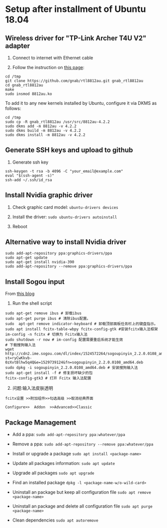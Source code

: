 # Setup after installment of Ubuntu 18.04

## Wireless driver for "TP-Link Archer T4U V2" adapter

1. Connect to internet with Ethernet cable

2. Follow the instruction on [this page](https://askubuntu.com/questions/1067513/ubuntu-18-04-1-and-tp-link-archer-t4ueu-v2-0-nightmare-rtl8812au-chipset):

```shell
cd /tmp
git clone https://github.com/gnab/rtl8812au.git gnab_rtl8812au
cd gnab_rtl8812au
make
sudo insmod 8812au.ko
```

To add it to any new kernels installed by Ubuntu, configure it via DKMS as follows:

```shell
cd /tmp
sudo cp -R gnab_rtl8812au /usr/src/8812au-4.2.2
sudo dkms add -m 8812au -v 4.2.2
sudo dkms build -m 8812au -v 4.2.2
sudo dkms install -m 8812au -v 4.2.2
```

## Generate SSH keys and upload to github

1. Generate ssh key

```shell
ssh-keygen -t rsa -b 4096 -C "your_email@example.com"
eval "$(ssh-agent -s)"
ssh-add ~/.ssh/id_rsa
```

## Install Nvidia graphic driver

1. Check graphic card model: `ubuntu-drivers devices`

2. Install the driver: `sudo ubuntu-drivers autoinstall`

3. Reboot

## Alternative way to install Nvidia driver

```shell
sudo add-apt-repository ppa:graphics-drivers/ppa 
sudo apt-get update 
sudo apt-get install nvidia-390
sudo add-apt-repository --remove ppa:graphics-drivers/ppa
```

## Install Sogou input

From [this blog](https://www.jianshu.com/p/c936a8a2180e)

1. Run the shell script

```shell
sudo apt-get remove ibus # 卸载ibus
sudo apt-get purge ibus # 清除ibus配置。
sudo  apt-get remove indicator-keyboard # 卸载顶部面板任务栏上的键盘指示。
sudo apt install fcitx-table-wbpy fcitx-config-gtk #安装fcitx输入法框架
im-config -n fcitx # 切换为 Fcitx输入法
sudo shutdown -r now # im-config 配置需要重启系统才能生效
# 下载搜狗输入法
wget http://cdn2.ime.sogou.com/dl/index/1524572264/sogoupinyin_2.2.0.0108_amd64.deb?st=ryCwKkvb-0zXvtBlhw5q4Q&e=1529739124&fn=sogoupinyin_2.2.0.0108_amd64.deb
sudo dpkg -i sogoupinyin_2.2.0.0108_amd64.deb # 安装搜狗输入法
sudo apt-get install -f # 修复损坏缺少的包
fcitx-config-gtk3 # 打开 Fcitx 输入法配置
```
2. 问题:输入法皮肤透明

`fcitx设置 >>附加组件>>勾选高级 >>取消经典界面`

`Configure>>  Addon  >>Advanced>>Classic`

## Package Management

- Add a ppa: `sudo add-apt-repository ppa:whatever/ppa`

- Remove a ppa: `sudo add-apt-repository --remove ppa:whatever/ppa`

- Install or upgrade a package `sudo apt install <package-name>`

- Update all packages information: `sudo apt update`

- Upgrade all packages `sudo apt upgrade`

- Find an installed package `dpkg -l <package-name-w/o-wild-card>`

- Uninstall an package but keep all configuration file `sudo apt remove <package-name>`

- Uninstall an package and delete all configuration file `sudo apt purge <package-name>`

- Clean dependencies `sudo apt autoremove`